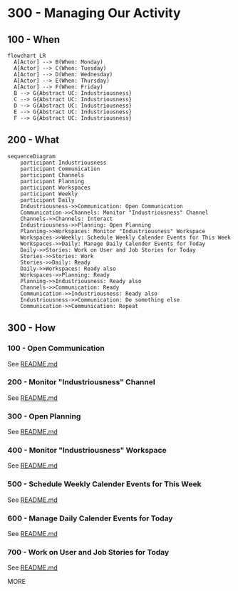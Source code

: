 # 300 - Managing Our Activity

## 100 - When

```mermaid
flowchart LR
  A[Actor] --> B(When: Monday)
  A[Actor] --> C(When: Tuesday)
  A[Actor] --> D(When: Wednesday)
  A[Actor] --> E(When: Thursday)
  A[Actor] --> F(When: Friday)
  B --> G{Abstract UC: Industriousness}
  C --> G{Abstract UC: Industriousness}
  D --> G{Abstract UC: Industriousness}
  E --> G{Abstract UC: Industriousness}
  F --> G{Abstract UC: Industriousness}
```

## 200 - What

```mermaid
sequenceDiagram
    participant Industriousness
    participant Communication
    participant Channels
    participant Planning
    participant Workspaces
    participant Weekly
    participant Daily
    Industriousness->>Communication: Open Communication
    Communication->>Channels: Monitor "Industriousness" Channel
    Channels->>Channels: Interact
    Industriousness->>Planning: Open Planning
    Planning->>Workspaces: Monitor "Industriousness" Workspace
    Workspaces->>Weekly: Schedule Weekly Calender Events for This Week
    Workspaces->>Daily: Manage Daily Calender Events for Today
    Daily->>Stories: Work on User and Job Stories for Today
    Stories->>Stories: Work
    Stories->>Daily: Ready
    Daily->>Workspaces: Ready also
    Workspaces->>Planning: Ready
    Planning->>Industriousness: Ready also
    Channels->>Communication: Ready
    Communication->>Industriousness: Ready also
    Industriousness->>Communication: Do something else
    Communication->>Communication: Repeat
```

## 300 - How

### 100 - Open Communication

See [README.md](./300/100/README.md)

### 200 - Monitor "Industriousness" Channel

See [README.md](./300/200/README.md)

### 300 - Open Planning

See [README.md](./300/300/README.md)

### 400 - Monitor "Industriousness" Workspace

See [README.md](./300/400/README.md)

### 500 - Schedule Weekly Calender Events for This Week

See [README.md](./300/500/README.md)

### 600 - Manage Daily Calender Events for Today

See [README.md](./300/600/README.md)

### 700 - Work on User and Job Stories for Today

See [README.md](./300/700/README.md)

MORE
